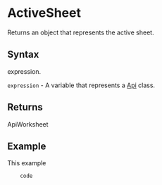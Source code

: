 # ActiveSheet

Returns an object that represents the active sheet.

## Syntax

expression.

`expression` - A variable that represents a [Api](../Api.md) class.

## Returns

ApiWorksheet

## Example

This example

```javascript
	code
```